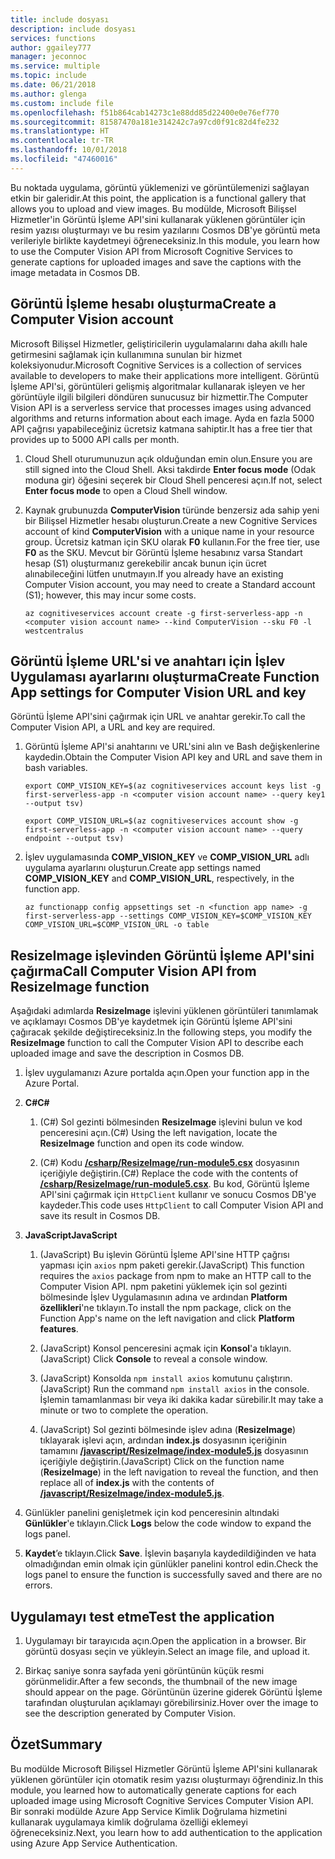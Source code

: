 ```yaml
---
title: include dosyası
description: include dosyası
services: functions
author: ggailey777
manager: jeconnoc
ms.service: multiple
ms.topic: include
ms.date: 06/21/2018
ms.author: glenga
ms.custom: include file
ms.openlocfilehash: f51b864cab14273c1e88dd85d22400e0e76ef770
ms.sourcegitcommit: 81587470a181e314242c7a97cd0f91c82d4fe232
ms.translationtype: HT
ms.contentlocale: tr-TR
ms.lasthandoff: 10/01/2018
ms.locfileid: "47460016"
---
```

<span data-ttu-id="49492-103">Bu noktada uygulama, görüntü yüklemenizi ve görüntülemenizi sağlayan etkin bir galeridir.</span><span class="sxs-lookup"><span data-stu-id="49492-103">At this point, the application is a functional gallery that allows you to upload and view images.</span></span> <span data-ttu-id="49492-104">Bu modülde, Microsoft Bilişsel Hizmetler'in Görüntü İşleme API'sini kullanarak yüklenen görüntüler için resim yazısı oluşturmayı ve bu resim yazılarını Cosmos DB'ye görüntü meta verileriyle birlikte kaydetmeyi öğreneceksiniz.</span><span class="sxs-lookup"><span data-stu-id="49492-104">In this module, you learn how to use the Computer Vision API from Microsoft Cognitive Services to generate captions for uploaded images and save the captions with the image metadata in Cosmos DB.</span></span>

## <a name="create-a-computer-vision-account"></a><span data-ttu-id="49492-105">Görüntü İşleme hesabı oluşturma</span><span class="sxs-lookup"><span data-stu-id="49492-105">Create a Computer Vision account</span></span>

<span data-ttu-id="49492-106">Microsoft Bilişsel Hizmetler, geliştiricilerin uygulamalarını daha akıllı hale getirmesini sağlamak için kullanımına sunulan bir hizmet koleksiyonudur.</span><span class="sxs-lookup"><span data-stu-id="49492-106">Microsoft Cognitive Services is a collection of services available to developers to make their applications more intelligent.</span></span> <span data-ttu-id="49492-107">Görüntü İşleme API'si, görüntüleri gelişmiş algoritmalar kullanarak işleyen ve her görüntüyle ilgili bilgileri döndüren sunucusuz bir hizmettir.</span><span class="sxs-lookup"><span data-stu-id="49492-107">The Computer Vision API is a serverless service that processes images using advanced algorithms and returns information about each image.</span></span> <span data-ttu-id="49492-108">Ayda en fazla 5000 API çağrısı yapabileceğiniz ücretsiz katmana sahiptir.</span><span class="sxs-lookup"><span data-stu-id="49492-108">It has a free tier that provides up to 5000 API calls per month.</span></span>

1. <span data-ttu-id="49492-109">Cloud Shell oturumunuzun açık olduğundan emin olun.</span><span class="sxs-lookup"><span data-stu-id="49492-109">Ensure you are still signed into the Cloud Shell.</span></span> <span data-ttu-id="49492-110">Aksi takdirde **Enter focus mode** (Odak moduna gir) öğesini seçerek bir Cloud Shell penceresi açın.</span><span class="sxs-lookup"><span data-stu-id="49492-110">If not, select **Enter focus mode** to open a Cloud Shell window.</span></span> 

1. <span data-ttu-id="49492-111">Kaynak grubunuzda **ComputerVision** türünde benzersiz ada sahip yeni bir Bilişsel Hizmetler hesabı oluşturun.</span><span class="sxs-lookup"><span data-stu-id="49492-111">Create a new Cognitive Services account of kind **ComputerVision** with a unique name in your resource group.</span></span> <span data-ttu-id="49492-112">Ücretsiz katman için SKU olarak **F0** kullanın.</span><span class="sxs-lookup"><span data-stu-id="49492-112">For the free tier, use **F0** as the SKU.</span></span> <span data-ttu-id="49492-113">Mevcut bir Görüntü İşleme hesabınız varsa Standart hesap (S1) oluşturmanız gerekebilir ancak bunun için ücret alınabileceğini lütfen unutmayın.</span><span class="sxs-lookup"><span data-stu-id="49492-113">If you already have an existing Computer Vision account, you may need to create a Standard account (S1); however, this may incur some costs.</span></span>

    ```azurecli
    az cognitiveservices account create -g first-serverless-app -n <computer vision account name> --kind ComputerVision --sku F0 -l westcentralus
    ```


## <a name="create-function-app-settings-for-computer-vision-url-and-key"></a><span data-ttu-id="49492-114">Görüntü İşleme URL'si ve anahtarı için İşlev Uygulaması ayarlarını oluşturma</span><span class="sxs-lookup"><span data-stu-id="49492-114">Create Function App settings for Computer Vision URL and key</span></span>

<span data-ttu-id="49492-115">Görüntü İşleme API'sini çağırmak için URL ve anahtar gerekir.</span><span class="sxs-lookup"><span data-stu-id="49492-115">To call the Computer Vision API, a URL and key are required.</span></span>

1. <span data-ttu-id="49492-116">Görüntü İşleme API'si anahtarını ve URL'sini alın ve Bash değişkenlerine kaydedin.</span><span class="sxs-lookup"><span data-stu-id="49492-116">Obtain the Computer Vision API key and URL and save them in bash variables.</span></span>

    ```azurecli
    export COMP_VISION_KEY=$(az cognitiveservices account keys list -g first-serverless-app -n <computer vision account name> --query key1 --output tsv)
    ```
    ```azurecli
    export COMP_VISION_URL=$(az cognitiveservices account show -g first-serverless-app -n <computer vision account name> --query endpoint --output tsv)
    ```

1. <span data-ttu-id="49492-117">İşlev uygulamasında **COMP_VISION_KEY** ve **COMP_VISION_URL** adlı uygulama ayarlarını oluşturun.</span><span class="sxs-lookup"><span data-stu-id="49492-117">Create app settings named **COMP_VISION_KEY** and **COMP_VISION_URL**, respectively, in the function app.</span></span>

    ```azurecli
    az functionapp config appsettings set -n <function app name> -g first-serverless-app --settings COMP_VISION_KEY=$COMP_VISION_KEY COMP_VISION_URL=$COMP_VISION_URL -o table
    ```


## <a name="call-computer-vision-api-from-resizeimage-function"></a><span data-ttu-id="49492-118">ResizeImage işlevinden Görüntü İşleme API'sini çağırma</span><span class="sxs-lookup"><span data-stu-id="49492-118">Call Computer Vision API from ResizeImage function</span></span>

<span data-ttu-id="49492-119">Aşağıdaki adımlarda **ResizeImage** işlevini yüklenen görüntüleri tanımlamak ve açıklamayı Cosmos DB'ye kaydetmek için Görüntü İşleme API'sini çağıracak şekilde değiştireceksiniz.</span><span class="sxs-lookup"><span data-stu-id="49492-119">In the following steps, you modify the **ResizeImage** function to call the Computer Vision API to describe each uploaded image and save the description in Cosmos DB.</span></span>

1. <span data-ttu-id="49492-120">İşlev uygulamanızı Azure portalda açın.</span><span class="sxs-lookup"><span data-stu-id="49492-120">Open your function app in the Azure Portal.</span></span>

1. <span data-ttu-id="49492-121">**C#**</span><span class="sxs-lookup"><span data-stu-id="49492-121">**C#**</span></span>

    1. <span data-ttu-id="49492-122">(C#) Sol gezinti bölmesinden **ResizeImage** işlevini bulun ve kod penceresini açın.</span><span class="sxs-lookup"><span data-stu-id="49492-122">(C#) Using the left navigation, locate the **ResizeImage** function and open its code window.</span></span>

    1. <span data-ttu-id="49492-123">(C#) Kodu [**/csharp/ResizeImage/run-module5.csx**](https://raw.githubusercontent.com/Azure-Samples/functions-first-serverless-web-application/master/csharp/ResizeImage/run-module5.csx) dosyasının içeriğiyle değiştirin.</span><span class="sxs-lookup"><span data-stu-id="49492-123">(C#) Replace the code with the contents of [**/csharp/ResizeImage/run-module5.csx**](https://raw.githubusercontent.com/Azure-Samples/functions-first-serverless-web-application/master/csharp/ResizeImage/run-module5.csx).</span></span> <span data-ttu-id="49492-124">Bu kod, Görüntü İşleme API'sini çağırmak için `HttpClient` kullanır ve sonucu Cosmos DB'ye kaydeder.</span><span class="sxs-lookup"><span data-stu-id="49492-124">This code uses `HttpClient` to call Computer Vision API and save its result in Cosmos DB.</span></span>

1. <span data-ttu-id="49492-125">**JavaScript**</span><span class="sxs-lookup"><span data-stu-id="49492-125">**JavaScript**</span></span>

    1. <span data-ttu-id="49492-126">(JavaScript) Bu işlevin Görüntü İşleme API'sine HTTP çağrısı yapması için `axios` npm paketi gerekir.</span><span class="sxs-lookup"><span data-stu-id="49492-126">(JavaScript) This function requires the `axios` package from npm to make an HTTP call to the Computer Vision API.</span></span> <span data-ttu-id="49492-127">npm paketini yüklemek için sol gezinti bölmesinde İşlev Uygulamasının adına ve ardından **Platform özellikleri**'ne tıklayın.</span><span class="sxs-lookup"><span data-stu-id="49492-127">To install the npm package, click on the Function App's name on the left navigation and click **Platform features**.</span></span>

    1. <span data-ttu-id="49492-128">(JavaScript) Konsol penceresini açmak için **Konsol**'a tıklayın.</span><span class="sxs-lookup"><span data-stu-id="49492-128">(JavaScript) Click **Console** to reveal a console window.</span></span>

    1. <span data-ttu-id="49492-129">(JavaScript) Konsolda `npm install axios` komutunu çalıştırın.</span><span class="sxs-lookup"><span data-stu-id="49492-129">(JavaScript) Run the command `npm install axios` in the console.</span></span> <span data-ttu-id="49492-130">İşlemin tamamlanması bir veya iki dakika kadar sürebilir.</span><span class="sxs-lookup"><span data-stu-id="49492-130">It may take a minute or two to complete the operation.</span></span>

    1. <span data-ttu-id="49492-131">(JavaScript) Sol gezinti bölmesinde işlev adına (**ResizeImage**) tıklayarak işlevi açın, ardından **index.js** dosyasının içeriğinin tamamını [**/javascript/ResizeImage/index-module5.js**](https://raw.githubusercontent.com/Azure-Samples/functions-first-serverless-web-application/master/javascript/ResizeImage/index-module5.js) dosyasının içeriğiyle değiştirin.</span><span class="sxs-lookup"><span data-stu-id="49492-131">(JavaScript) Click on the function name (**ResizeImage**) in the left navigation to reveal the function, and then replace all of **index.js** with the contents of [**/javascript/ResizeImage/index-module5.js**](https://raw.githubusercontent.com/Azure-Samples/functions-first-serverless-web-application/master/javascript/ResizeImage/index-module5.js).</span></span>

1. <span data-ttu-id="49492-132">Günlükler panelini genişletmek için kod penceresinin altındaki **Günlükler**'e tıklayın.</span><span class="sxs-lookup"><span data-stu-id="49492-132">Click **Logs** below the code window to expand the logs panel.</span></span>

1. <span data-ttu-id="49492-133">**Kaydet**’e tıklayın.</span><span class="sxs-lookup"><span data-stu-id="49492-133">Click **Save**.</span></span> <span data-ttu-id="49492-134">İşlevin başarıyla kaydedildiğinden ve hata olmadığından emin olmak için günlükler panelini kontrol edin.</span><span class="sxs-lookup"><span data-stu-id="49492-134">Check the logs panel to ensure the function is successfully saved and there are no errors.</span></span>


## <a name="test-the-application"></a><span data-ttu-id="49492-135">Uygulamayı test etme</span><span class="sxs-lookup"><span data-stu-id="49492-135">Test the application</span></span>

1. <span data-ttu-id="49492-136">Uygulamayı bir tarayıcıda açın.</span><span class="sxs-lookup"><span data-stu-id="49492-136">Open the application in a browser.</span></span> <span data-ttu-id="49492-137">Bir görüntü dosyası seçin ve yükleyin.</span><span class="sxs-lookup"><span data-stu-id="49492-137">Select an image file, and upload it.</span></span>

1. <span data-ttu-id="49492-138">Birkaç saniye sonra sayfada yeni görüntünün küçük resmi görünmelidir.</span><span class="sxs-lookup"><span data-stu-id="49492-138">After a few seconds, the thumbnail of the new image should appear on the page.</span></span> <span data-ttu-id="49492-139">Görüntünün üzerine giderek Görüntü İşleme tarafından oluşturulan açıklamayı görebilirsiniz.</span><span class="sxs-lookup"><span data-stu-id="49492-139">Hover over the image to see the description generated by Computer Vision.</span></span>


## <a name="summary"></a><span data-ttu-id="49492-140">Özet</span><span class="sxs-lookup"><span data-stu-id="49492-140">Summary</span></span>

<span data-ttu-id="49492-141">Bu modülde Microsoft Bilişsel Hizmetler Görüntü İşleme API'sini kullanarak yüklenen görüntüler için otomatik resim yazısı oluşturmayı öğrendiniz.</span><span class="sxs-lookup"><span data-stu-id="49492-141">In this module, you learned how to automatically generate captions for each uploaded image using Microsoft Cognitive Services Computer Vision API.</span></span> <span data-ttu-id="49492-142">Bir sonraki modülde Azure App Service Kimlik Doğrulama hizmetini kullanarak uygulamaya kimlik doğrulama özelliği eklemeyi öğreneceksiniz.</span><span class="sxs-lookup"><span data-stu-id="49492-142">Next, you learn how to add authentication to the application using Azure App Service Authentication.</span></span>

